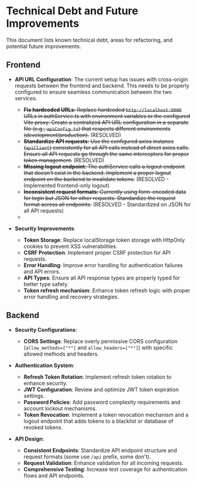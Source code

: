 # Technical Debt and Future Improvements

This document lists known technical debt, areas for refactoring, and potential future improvements.

## Frontend

* **API URL Configuration**: The current setup has issues with cross-origin requests between the frontend and backend. This needs to be properly configured to ensure seamless communication between the two services.
  * ~~**Fix hardcoded URLs**: Replace hardcoded `http://localhost:8000` URLs in authService.ts with environment variables or the configured Vite proxy. Create a centralized API URL configuration in a separate file (e.g., `apiConfig.ts`) that respects different environments (development/production).~~ (RESOLVED)
  * ~~**Standardize API requests**: Use the configured axios instance (`apiClient`) consistently for all API calls instead of direct axios calls. Ensure all API requests go through the same interceptors for proper token management.~~ (RESOLVED)
  * ~~**Missing logout endpoint**: The authService calls a logout endpoint that doesn't exist in the backend. Implement a proper logout endpoint on the backend to invalidate tokens.~~ (RESOLVED - Implemented frontend-only logout)
  * ~~**Inconsistent request formats**: Currently using form-encoded data for login but JSON for other requests. Standardize the request format across all endpoints.~~ (RESOLVED - Standardized on JSON for all API requests)
  * 


* **Security Improvements**:
  * **Token Storage**: Replace localStorage token storage with HttpOnly cookies to prevent XSS vulnerabilities.
  * **CSRF Protection**: Implement proper CSRF protection for API requests.
  * **Error Handling**: Improve error handling for authentication failures and API errors.
  * **API Types**: Ensure all API response types are properly typed for better type safety.
  * **Token refresh mechanism**: Enhance token refresh logic with proper error handling and recovery strategies.

## Backend

* **Security Configurations**:
  * **CORS Settings**: Replace overly permissive CORS configuration (`allow_methods=["*"]` and `allow_headers=["*"]`) with specific allowed methods and headers.

* **Authentication System**:
  * **Refresh Token Rotation**: Implement refresh token rotation to enhance security.
  * **JWT Configuration**: Review and optimize JWT token expiration settings.
  * **Password Policies**: Add password complexity requirements and account lockout mechanisms.
  * **Token Revocation**: Implement a token revocation mechanism and a logout endpoint that adds tokens to a blacklist or database of revoked tokens.

* **API Design**:
  * **Consistent Endpoints**: Standardize API endpoint structure and request formats (some use `/api` prefix, some don't).
  * **Request Validation**: Enhance validation for all incoming requests.
  * **Comprehensive Testing**: Increase test coverage for authentication flows and API endpoints. 